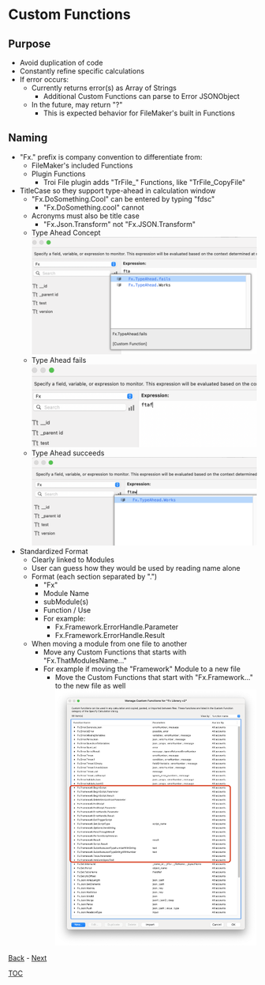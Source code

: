 # Custom Functions

## Purpose

- Avoid duplication of code
- Constantly refine specific calculations
- If error occurs:
  - Currently returns error(s) as Array of Strings
    - Additional Custom Functions can parse to Error JSONObject 
  - In the future, may return "?"
    - This is expected behavior for FileMaker's built in Functions 

## Naming

- "Fx." prefix is company convention to differentiate from:
  - FileMaker's included Functions
  - Plugin Functions
    - Troi File plugin adds "TrFile_" Functions, like "TrFile_CopyFile"
- TitleCase so they support type-ahead in calculation window
  - "Fx.DoSomething.Cool" can be entered by typing "fdsc"
    - "Fx.DoSomething.cool" cannot
  - Acronyms must also be title case
    - "Fx.Json.Transform" not "Fx.JSON.Transform"
  - Type Ahead Concept
  ![Type Ahead Concept](Screenshots/Screenshot_CF_TypeAhead.png)
  - Type Ahead fails
  ![Type Ahead Fails](Screenshots/Screenshot_CF_TypeAhead_Fails.png)
  - Type Ahead succeeds
  ![Type Ahead Works](Screenshots/Screenshot_CF_TypeAhead_Works.png)
- Standardized Format
  - Clearly linked to Modules
  - User can guess how they would be used by reading name alone
  - Format (each section separated by ".")
    - "Fx"
    - Module Name
    - subModule(s)
    - Function / Use
    - For example:
      - Fx.Framework.ErrorHandle.Parameter
      - Fx.Framework.ErrorHandle.Result
  - When moving a module from one file to another
    - Move any Custom Functions that starts with "Fx.ThatModulesName..."
    - For example if moving the "Framework" Module to a new file
      - Move the Custom Functions that start with "Fx.Framework..." to the new file as well
       ![CF_Modules](Screenshots/Screenshot_CF_Modules.png)
       
[Back](Script_Naming.md) - [Next](Why_JSON.md)

[TOC](TOC.md)
